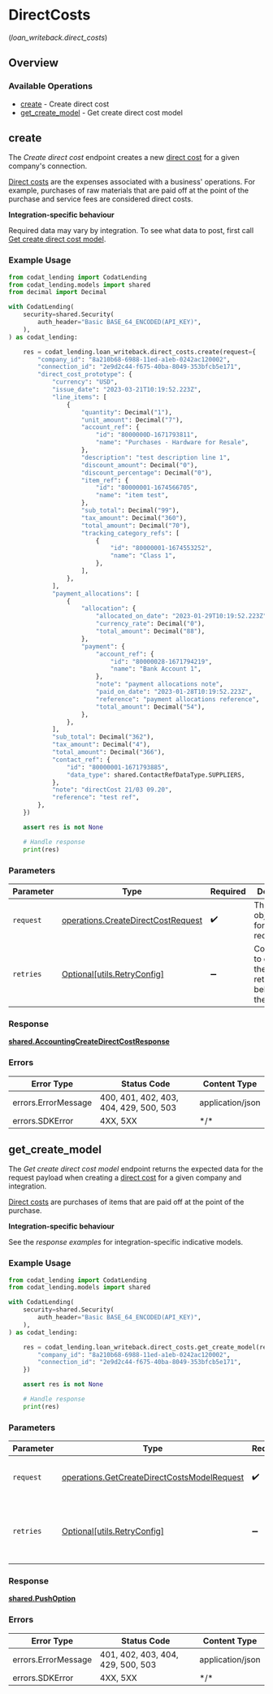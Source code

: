 # DirectCosts
(*loan_writeback.direct_costs*)

## Overview

### Available Operations

* [create](#create) - Create direct cost
* [get_create_model](#get_create_model) - Get create direct cost model

## create

The *Create direct cost* endpoint creates a new [direct cost](https://docs.codat.io/lending-api#/schemas/DirectCost) for a given company's connection.

[Direct costs](https://docs.codat.io/lending-api#/schemas/DirectCost) are the expenses associated with a business' operations. For example, purchases of raw materials that are paid off at the point of the purchase and service fees are considered direct costs.

**Integration-specific behaviour**

Required data may vary by integration. To see what data to post, first call [Get create direct cost model](https://docs.codat.io/lending-api#/operations/get-create-directCosts-model).

### Example Usage

```python
from codat_lending import CodatLending
from codat_lending.models import shared
from decimal import Decimal

with CodatLending(
    security=shared.Security(
        auth_header="Basic BASE_64_ENCODED(API_KEY)",
    ),
) as codat_lending:

    res = codat_lending.loan_writeback.direct_costs.create(request={
        "company_id": "8a210b68-6988-11ed-a1eb-0242ac120002",
        "connection_id": "2e9d2c44-f675-40ba-8049-353bfcb5e171",
        "direct_cost_prototype": {
            "currency": "USD",
            "issue_date": "2023-03-21T10:19:52.223Z",
            "line_items": [
                {
                    "quantity": Decimal("1"),
                    "unit_amount": Decimal("7"),
                    "account_ref": {
                        "id": "8000000D-1671793811",
                        "name": "Purchases - Hardware for Resale",
                    },
                    "description": "test description line 1",
                    "discount_amount": Decimal("0"),
                    "discount_percentage": Decimal("0"),
                    "item_ref": {
                        "id": "80000001-1674566705",
                        "name": "item test",
                    },
                    "sub_total": Decimal("99"),
                    "tax_amount": Decimal("360"),
                    "total_amount": Decimal("70"),
                    "tracking_category_refs": [
                        {
                            "id": "80000001-1674553252",
                            "name": "Class 1",
                        },
                    ],
                },
            ],
            "payment_allocations": [
                {
                    "allocation": {
                        "allocated_on_date": "2023-01-29T10:19:52.223Z",
                        "currency_rate": Decimal("0"),
                        "total_amount": Decimal("88"),
                    },
                    "payment": {
                        "account_ref": {
                            "id": "80000028-1671794219",
                            "name": "Bank Account 1",
                        },
                        "note": "payment allocations note",
                        "paid_on_date": "2023-01-28T10:19:52.223Z",
                        "reference": "payment allocations reference",
                        "total_amount": Decimal("54"),
                    },
                },
            ],
            "sub_total": Decimal("362"),
            "tax_amount": Decimal("4"),
            "total_amount": Decimal("366"),
            "contact_ref": {
                "id": "80000001-1671793885",
                "data_type": shared.ContactRefDataType.SUPPLIERS,
            },
            "note": "directCost 21/03 09.20",
            "reference": "test ref",
        },
    })

    assert res is not None

    # Handle response
    print(res)

```

### Parameters

| Parameter                                                                                | Type                                                                                     | Required                                                                                 | Description                                                                              |
| ---------------------------------------------------------------------------------------- | ---------------------------------------------------------------------------------------- | ---------------------------------------------------------------------------------------- | ---------------------------------------------------------------------------------------- |
| `request`                                                                                | [operations.CreateDirectCostRequest](../../models/operations/createdirectcostrequest.md) | :heavy_check_mark:                                                                       | The request object to use for the request.                                               |
| `retries`                                                                                | [Optional[utils.RetryConfig]](../../models/utils/retryconfig.md)                         | :heavy_minus_sign:                                                                       | Configuration to override the default retry behavior of the client.                      |

### Response

**[shared.AccountingCreateDirectCostResponse](../../models/shared/accountingcreatedirectcostresponse.md)**

### Errors

| Error Type                             | Status Code                            | Content Type                           |
| -------------------------------------- | -------------------------------------- | -------------------------------------- |
| errors.ErrorMessage                    | 400, 401, 402, 403, 404, 429, 500, 503 | application/json                       |
| errors.SDKError                        | 4XX, 5XX                               | \*/\*                                  |

## get_create_model

The *Get create direct cost model* endpoint returns the expected data for the request payload when creating a [direct cost](https://docs.codat.io/lending-api#/schemas/DirectCost) for a given company and integration.

[Direct costs](https://docs.codat.io/lending-api#/schemas/DirectCost) are purchases of items that are paid off at the point of the purchase.

**Integration-specific behaviour**

See the *response examples* for integration-specific indicative models.


### Example Usage

```python
from codat_lending import CodatLending
from codat_lending.models import shared

with CodatLending(
    security=shared.Security(
        auth_header="Basic BASE_64_ENCODED(API_KEY)",
    ),
) as codat_lending:

    res = codat_lending.loan_writeback.direct_costs.get_create_model(request={
        "company_id": "8a210b68-6988-11ed-a1eb-0242ac120002",
        "connection_id": "2e9d2c44-f675-40ba-8049-353bfcb5e171",
    })

    assert res is not None

    # Handle response
    print(res)

```

### Parameters

| Parameter                                                                                                  | Type                                                                                                       | Required                                                                                                   | Description                                                                                                |
| ---------------------------------------------------------------------------------------------------------- | ---------------------------------------------------------------------------------------------------------- | ---------------------------------------------------------------------------------------------------------- | ---------------------------------------------------------------------------------------------------------- |
| `request`                                                                                                  | [operations.GetCreateDirectCostsModelRequest](../../models/operations/getcreatedirectcostsmodelrequest.md) | :heavy_check_mark:                                                                                         | The request object to use for the request.                                                                 |
| `retries`                                                                                                  | [Optional[utils.RetryConfig]](../../models/utils/retryconfig.md)                                           | :heavy_minus_sign:                                                                                         | Configuration to override the default retry behavior of the client.                                        |

### Response

**[shared.PushOption](../../models/shared/pushoption.md)**

### Errors

| Error Type                        | Status Code                       | Content Type                      |
| --------------------------------- | --------------------------------- | --------------------------------- |
| errors.ErrorMessage               | 401, 402, 403, 404, 429, 500, 503 | application/json                  |
| errors.SDKError                   | 4XX, 5XX                          | \*/\*                             |